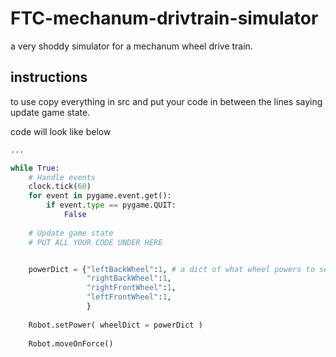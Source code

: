 # FTC-mechanum-drivtrain-simulator
a very shoddy simulator for a mechanum wheel drive train.

## instructions
to use copy everything in src and put your code in between the lines saying update game state.

code will look like below
```python
...

while True:
    # Handle events
    clock.tick(60)
    for event in pygame.event.get():
        if event.type == pygame.QUIT:
            False
    
    # Update game state
    # PUT ALL YOUR CODE UNDER HERE 


    powerDict = {"leftBackWheel":1, # a dict of what wheel powers to set.
                 "rightBackWheel":1,
                 "rightFrontWheel":1,
                 "leftFrontWheel":1,
                 }
    
    Robot.setPower( wheelDict = powerDict )
    
    Robot.moveOnForce()
    
```

